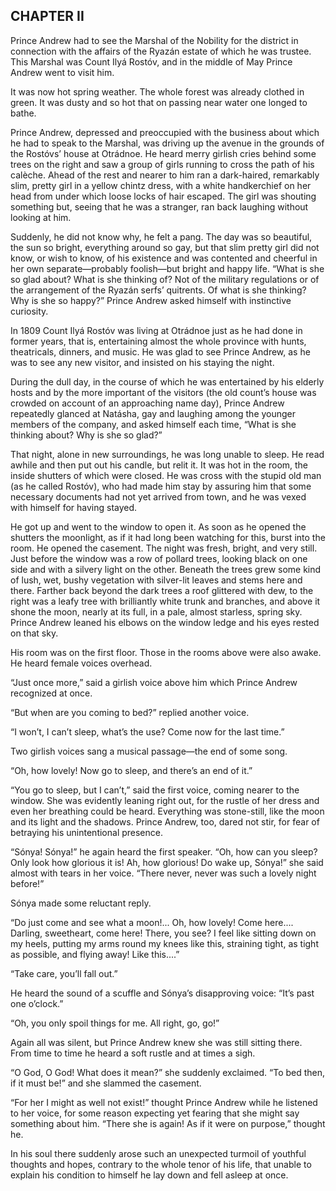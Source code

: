 ## CHAPTER II

Prince Andrew had to see the Marshal of the Nobility for the district
in connection with the affairs of the Ryazán estate of which he was
trustee. This Marshal was Count Ilyá Rostóv, and in the middle of May
Prince Andrew went to visit him.

It was now hot spring weather. The whole forest was already clothed in
green. It was dusty and so hot that on passing near water one longed to
bathe.

Prince Andrew, depressed and preoccupied with the business about which
he had to speak to the Marshal, was driving up the avenue in the grounds
of the Rostóvs’ house at Otrádnoe. He heard merry girlish cries
behind some trees on the right and saw a group of girls running to cross
the path of his calèche. Ahead of the rest and nearer to him ran a
dark-haired, remarkably slim, pretty girl in a yellow chintz dress, with
a white handkerchief on her head from under which loose locks of hair
escaped. The girl was shouting something but, seeing that he was a
stranger, ran back laughing without looking at him.

Suddenly, he did not know why, he felt a pang. The day was so beautiful,
the sun so bright, everything around so gay, but that slim pretty girl
did not know, or wish to know, of his existence and was contented and
cheerful in her own separate—probably foolish—but bright and happy
life. “What is she so glad about? What is she thinking of? Not of
the military regulations or of the arrangement of the Ryazán serfs’
quitrents. Of what is she thinking? Why is she so happy?” Prince
Andrew asked himself with instinctive curiosity.

In 1809 Count Ilyá Rostóv was living at Otrádnoe just as he had done
in former years, that is, entertaining almost the whole province with
hunts, theatricals, dinners, and music. He was glad to see Prince
Andrew, as he was to see any new visitor, and insisted on his staying
the night.

During the dull day, in the course of which he was entertained by
his elderly hosts and by the more important of the visitors (the old
count’s house was crowded on account of an approaching name day),
Prince Andrew repeatedly glanced at Natásha, gay and laughing among the
younger members of the company, and asked himself each time, “What is
she thinking about? Why is she so glad?”

That night, alone in new surroundings, he was long unable to sleep. He
read awhile and then put out his candle, but relit it. It was hot in the
room, the inside shutters of which were closed. He was cross with the
stupid old man (as he called Rostóv), who had made him stay by assuring
him that some necessary documents had not yet arrived from town, and he
was vexed with himself for having stayed.

He got up and went to the window to open it. As soon as he opened the
shutters the moonlight, as if it had long been watching for this, burst
into the room. He opened the casement. The night was fresh, bright, and
very still. Just before the window was a row of pollard trees, looking
black on one side and with a silvery light on the other. Beneath the
trees grew some kind of lush, wet, bushy vegetation with silver-lit
leaves and stems here and there. Farther back beyond the dark trees a
roof glittered with dew, to the right was a leafy tree with brilliantly
white trunk and branches, and above it shone the moon, nearly at its
full, in a pale, almost starless, spring sky. Prince Andrew leaned his
elbows on the window ledge and his eyes rested on that sky.

His room was on the first floor. Those in the rooms above were also
awake. He heard female voices overhead.

“Just once more,” said a girlish voice above him which Prince Andrew
recognized at once.

“But when are you coming to bed?” replied another voice.

“I won’t, I can’t sleep, what’s the use? Come now for the last
time.”

Two girlish voices sang a musical passage—the end of some song.

“Oh, how lovely! Now go to sleep, and there’s an end of it.”

“You go to sleep, but I can’t,” said the first voice, coming
nearer to the window. She was evidently leaning right out, for the
rustle of her dress and even her breathing could be heard. Everything
was stone-still, like the moon and its light and the shadows. Prince
Andrew, too, dared not stir, for fear of betraying his unintentional
presence.

“Sónya! Sónya!” he again heard the first speaker. “Oh, how can
you sleep? Only look how glorious it is! Ah, how glorious! Do wake up,
Sónya!” she said almost with tears in her voice. “There never,
never was such a lovely night before!”

Sónya made some reluctant reply.

“Do just come and see what a moon!... Oh, how lovely! Come here....
Darling, sweetheart, come here! There, you see? I feel like sitting down
on my heels, putting my arms round my knees like this, straining tight,
as tight as possible, and flying away! Like this....”

“Take care, you’ll fall out.”

He heard the sound of a scuffle and Sónya’s disapproving voice:
“It’s past one o’clock.”

“Oh, you only spoil things for me. All right, go, go!”

Again all was silent, but Prince Andrew knew she was still sitting
there. From time to time he heard a soft rustle and at times a sigh.

“O God, O God! What does it mean?” she suddenly exclaimed. “To bed
then, if it must be!” and she slammed the casement.

“For her I might as well not exist!” thought Prince Andrew while he
listened to her voice, for some reason expecting yet fearing that she
might say something about him. “There she is again! As if it were on
purpose,” thought he.

In his soul there suddenly arose such an unexpected turmoil of youthful
thoughts and hopes, contrary to the whole tenor of his life, that unable
to explain his condition to himself he lay down and fell asleep at once.





